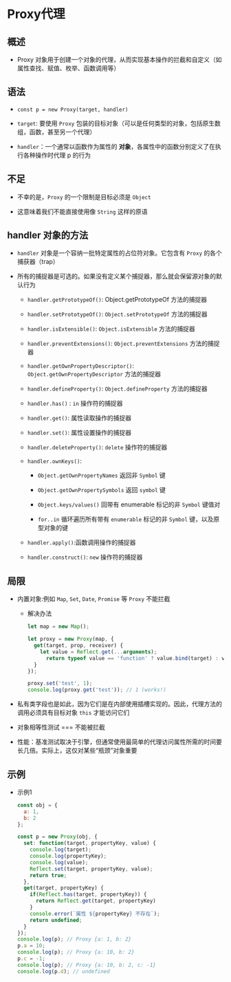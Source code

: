 # Proxy代理

## 概述

+ Proxy 对象用于创建一个对象的代理，从而实现基本操作的拦截和自定义（如属性查找、赋值、枚举、函数调用等）

## 语法

+ `const p = new Proxy(target, handler)`

+ `target`: 要使用 `Proxy` 包装的目标对象（可以是任何类型的对象，包括原生数组，函数，甚至另一个代理）

+ `handler`：一个通常以函数作为属性的 **对象**，各属性中的函数分别定义了在执行各种操作时代理 p 的行为

## 不足

+ 不幸的是，`Proxy` 的一个限制是目标必须是 `Object`

+ 这意味着我们不能直接使用像 `String` 这样的原语

## handler 对象的方法

+ `handler` 对象是一个容纳一批特定属性的占位符对象。它包含有 `Proxy` 的各个捕获器（trap）

+ 所有的捕捉器是可选的。如果没有定义某个捕捉器，那么就会保留源对象的默认行为

  + `handler.getPrototypeOf()`: Object.getPrototypeOf 方法的捕捉器

  + `handler.setPrototypeOf()`: `Object.setPrototypeOf` 方法的捕捉器

  + `handler.isExtensible()`: `Object.isExtensible` 方法的捕捉器

  + `handler.preventExtensions()`: `Object.preventExtensions` 方法的捕捉器

  + `handler.getOwnPropertyDescriptor()`: `Object.getOwnPropertyDescriptor` 方法的捕捉器

  + `handler.defineProperty()`: `Object.defineProperty` 方法的捕捉器

  + `handler.has()` : `in` 操作符的捕捉器

  + `handler.get()`: 属性读取操作的捕捉器

  + `handler.set()`: 属性设置操作的捕捉器

  + `handler.deleteProperty()`: `delete` 操作符的捕捉器

  + `handler.ownKeys()`:

    + `Object.getOwnPropertyNames`  返回非 `Symbol` 键

    + `Object.getOwnPropertySymbols` 返回 `symbol` 键

    + `Object.keys/values()` 回带有 enumerable 标记的非 `Symbol` 键值对

    + `for..in` 循环遍历所有带有 `enumerable` 标记的非 `Symbol` 键，以及原型对象的键

  + `handler.apply()`:函数调用操作的捕捉器

  + `handler.construct()`: `new` 操作符的捕捉器

## 局限

+ 内置对象:例如 `Map`, `Set`, `Date`, `Promise` 等 `Proxy` 不能拦截

  + 解决办法

      ```js
      let map = new Map();

      let proxy = new Proxy(map, {
        get(target, prop, receiver) {
          let value = Reflect.get(...arguments);
            return typeof value == 'function' ? value.bind(target) : value;
        }
      });

      proxy.set('test', 1);
      console.log(proxy.get('test')); // 1 (works!)
      ```

+ 私有类字段也是如此，因为它们是在内部使用插槽实现的。因此，代理方法的调用必须具有目标对象 `this` 才能访问它们

+ 对象相等性测试 === 不能被拦截

+ 性能：基准测试取决于引擎，但通常使用最简单的代理访问属性所需的时间要长几倍。实际上，这仅对某些“瓶颈”对象重要

## 示例

+ 示例1

  ```js
  const obj = {
    a: 1,
    b: 2
  };

  const p = new Proxy(obj, {
    set: function(target, propertyKey, value) {
      console.log(target);
      console.log(propertyKey);
      console.log(value);
      Reflect.set(target, propertyKey, value);
      return true;
    },
    get(target, propertyKey) {
      if(Reflect.has(target, propertyKey)) {
        return Reflect.get(target, propertyKey)
      }
      console.error(`属性 ${propertyKey} 不存在`);
      return undefined;
    }
  });
  console.log(p); // Proxy {a: 1, b: 2}
  p.a = 10;
  console.log(p); // Proxy {a: 10, b: 2}
  p.c = -1;
  console.log(p); // Proxy {a: 10, b: 2, c: -1}
  console.log(p.d); // undefined
  ```
